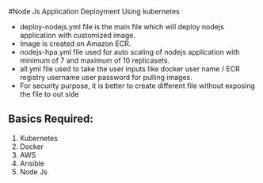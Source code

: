 #Node Js Application Deployment Using kubernetes

- deploy-nodejs.yml file is the main file which will deploy nodejs application with customized image.
- Image is created on Amazon ECR.
- nodejs-hpa.yml file used for auto scaling of nodejs application with minimum of 7 and maximum of 10
  replicasets.
- all.yml file used to take the user inputs like docker user name / ECR registry username
  user password for pulling images. 
- For security purpose, it is better to create different file without exposing the file to out side


Basics Required:
----------------
1. Kubernetes
2. Docker
3. AWS 
4. Ansible
5. Node Js
